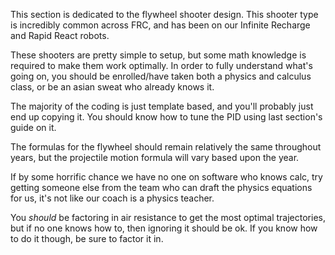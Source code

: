 This section is dedicated to the flywheel shooter design. This shooter type is incredibly common across FRC, and has been on our Infinite Recharge and Rapid React robots.

These shooters are pretty simple to setup, but some math knowledge is required to make them work optimally. In order to fully understand what's going on, you should be enrolled/have taken both a physics and calculus class, or be an asian sweat who already knows it.

The majority of the coding is just template based, and you'll probably just end up copying it. You should know how to tune the PID using last section's guide on it.

The formulas for the flywheel should remain relatively the same throughout years, but the projectile motion formula will vary based upon the year.

If by some horrific chance we have no one on software who knows calc, try getting someone else from the team who can draft the physics equations for us, it's not like our coach is a physics teacher.

You *should* be factoring in air resistance to get the most optimal trajectories, but if no one knows how to, then ignoring it should be ok. If you know how to do it though, be sure to factor it in.
